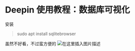 # Deepin 使用教程：数据库可视化

安装
> sudo apt install sqlitebrowser


虽然不好看，不过蛮方便的
![在这里插入图片描述](https://img-blog.csdnimg.cn/20191120151230452.png?x-oss-process=image/watermark,type_ZmFuZ3poZW5naGVpdGk,shadow_10,text_aHR0cHM6Ly9ibG9nLmNzZG4ubmV0L2ExNTAwNTc4NDMyMA==,size_16,color_FFFFFF,t_70)